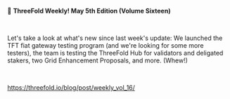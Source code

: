📰 **ThreeFold Weekly! May 5th Edition (Volume Sixteen)**

<br/>

Let's take a look at what's new since last week's update: We launched the TFT fiat gateway testing program (and we're looking for some more testers), the team is testing the ThreeFold Hub for validators and deligated stakers, two Grid Enhancement Proposals, and more. (Whew!)

<br/>

https://threefold.io/blog/post/weekly_vol_16/